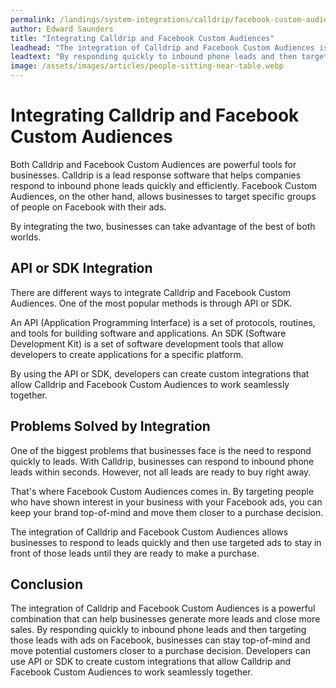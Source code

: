 ```yaml
---
permalink: /landings/system-integrations/calldrip/facebook-custom-audiences
author: Edward Saunders
title: "Integrating Calldrip and Facebook Custom Audiences"
leadhead: "The integration of Calldrip and Facebook Custom Audiences is a powerful combination that can help businesses generate more leads and close more sales"
leadtext: "By responding quickly to inbound phone leads and then targeting those leads with ads on Facebook, businesses can stay top-of-mind and move potential customers closer to a purchase decision. Developers can use API or SDK to create custom integrations that allow Calldrip and Facebook Custom Audiences to work seamlessly together."
image: /assets/images/articles/people-sitting-near-table.webp
---
```

<div class="arttext">	<h1>Integrating Calldrip and Facebook Custom Audiences</h1>
	<p>Both Calldrip and Facebook Custom Audiences are powerful tools for businesses. Calldrip is a lead response software that helps companies respond to inbound phone leads quickly and efficiently. Facebook Custom Audiences, on the other hand, allows businesses to target specific groups of people on Facebook with their ads.</p>
	<p>By integrating the two, businesses can take advantage of the best of both worlds.</p>
	<h2>API or SDK Integration</h2>
	<p>There are different ways to integrate Calldrip and Facebook Custom Audiences. One of the most popular methods is through API or SDK.</p>
	<p>An API (Application Programming Interface) is a set of protocols, routines, and tools for building software and applications. An SDK (Software Development Kit) is a set of software development tools that allow developers to create applications for a specific platform.</p>
	<p>By using the API or SDK, developers can create custom integrations that allow Calldrip and Facebook Custom Audiences to work seamlessly together.</p>
	<h2>Problems Solved by Integration</h2>
	<p>One of the biggest problems that businesses face is the need to respond quickly to leads. With Calldrip, businesses can respond to inbound phone leads within seconds. However, not all leads are ready to buy right away.</p>
	<p>That's where Facebook Custom Audiences comes in. By targeting people who have shown interest in your business with your Facebook ads, you can keep your brand top-of-mind and move them closer to a purchase decision.</p>
	<p>The integration of Calldrip and Facebook Custom Audiences allows businesses to respond to leads quickly and then use targeted ads to stay in front of those leads until they are ready to make a purchase.</p>
	<h2>Conclusion</h2>
	<p>The integration of Calldrip and Facebook Custom Audiences is a powerful combination that can help businesses generate more leads and close more sales. By responding quickly to inbound phone leads and then targeting those leads with ads on Facebook, businesses can stay top-of-mind and move potential customers closer to a purchase decision. Developers can use API or SDK to create custom integrations that allow Calldrip and Facebook Custom Audiences to work seamlessly together.</p>
</div>